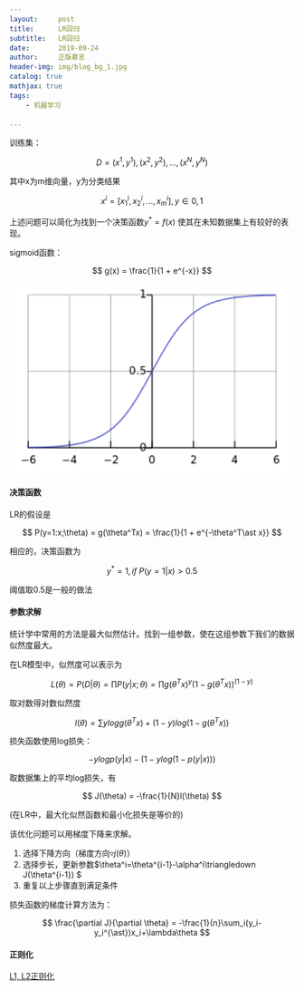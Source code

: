 ```yaml
---
layout:     post
title:      LR回归
subtitle:   LR回归
date:       2019-09-24
author:     正版慕言
header-img: img/blog_bg_1.jpg
catalog: true
mathjax: true
tags:
    - 机器学习

---
```



训练集：

$$
D = {(x^1, y^1), (x^2, y^2), ..., (x^N, y^N)}
$$

其中x为m维向量，y为分类结果

$$
x^i = [x_1^i, x_2^i, ..., x_m^i], y \in {0, 1}
$$

上述问题可以简化为找到一个决策函数$y^{\ast}=f(x)$ 使其在未知数据集上有较好的表现。

sigmoid函数：

$$
g(x) = \frac{1}{1 + e^{-x}}
$$

![sigmoid函数](/img/Journal/CTR/sigmoid函数.png)

#### 决策函数

LR的假设是

$$
P(y=1:x;\theta) = g(\theta^Tx) = \frac{1}{1 + e^{-\theta^T\ast x}}
$$

相应的，决策函数为

$$
y^{\ast} = 1, if \ P(y=1|x)>0.5
$$

阈值取0.5是一般的做法

#### 参数求解

统计学中常用的方法是最大似然估计。找到一组参数，使在这组参数下我们的数据似然度最大。

在LR模型中，似然度可以表示为

$$
L(\theta)=P(D|\theta) = \prod P(y|x;\theta) = \prod g(\theta^Tx)^y(1-g(\theta^Tx))^(1-y)
$$

取对数得对数似然度

$$
l(\theta) = \sum y log g(\theta^Tx) + (1-y)log(1-g(\theta^Tx))
$$

损失函数使用log损失：

$$
-ylogp(y|x)-(1-ylog(1-p(y|x)))
$$

取数据集上的平均log损失，有

$$
J(\theta) = -\frac{1}{N}l(\theta)
$$

(在LR中，最大化似然函数和最小化损失是等价的)

该优化问题可以用梯度下降来求解。

1. 选择下降方向（梯度方向$\triangledown j(\theta)$）
2. 选择步长，更新参数$\theta^i=\theta^{i-1}-\alpha^i\triangledown J(\theta^{i-1}) $
3. 重复以上步骤直到满足条件

损失函数的梯度计算方法为：

$$
\frac{\partial J}{\partial \theta} = -\frac{1}{n}\sum_i(y_i-y_i^{\ast})x_i+\lambda\theta
$$

#### 正则化

[L1, L2正则化](https://lsbmzzz.github.io/2019/08/26/L1-L2%E6%AD%A3%E5%88%99%E5%8C%96/)
